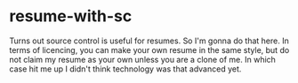 # resume-with-sc
Turns out source control is useful for resumes. So I'm gonna do that here. In terms of licencing, you can make your own resume in the same style, but do not claim my resume as your own unless you are a clone of me. In which case hit me up I didn't think technology was that advanced yet. 
